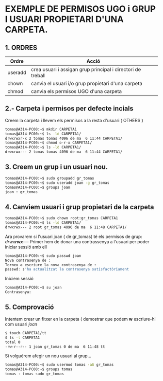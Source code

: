 # EXEMPLE DE PERMISOS UGO i GRUP I USUARI PROPIETARI D'UNA CARPETA.
## 1. ORDRES
|Ordre|Acció|
|---|---|
|useradd|crea usuari i assigan grup principal i directori de treball|
|chown| canvia el usuari i/o grup propietari d'una carpeta|
|chmod|canvia els permisos UGO d'una carpeta|


## 2.- Carpeta i permisos per defecte incials
Creem la carpeta i llevem els permisos a la resta d'usuari ( OTHERS )

```bash
tomas@A314-PC00:~$ mkdir CARPETA1
tomas@A314-PC00:~$ ls -ld CARPETA1/
drwxrwxr-x 2 tomas tomas 4096 de ma  6 11:44 CARPETA1/
tomas@A314-PC00:~$ chmod o-r-x CARPETA1/
tomas@A314-PC00:~$ ls -ld CARPETA1/     
drwxrwx--- 2 tomas tomas 4096 de ma  6 11:44 CARPETA1/
```
## 3.  Creem un grup i un usuari nou. 
```bash
tomas@A314-PC00:~$ sudo groupadd gr_tomas
tomas@A314-PC00:~$ sudo useradd joan -g gr_tomas
tomas@A314-PC00:~$ groups joan
joan : gr_tomas
```
## 4. Canviem usuari i grup propietari de la carpeta
```bash
tomas@A314-PC00:~$ sudo chown root:gr_tomas CARPETA1
tomas@A314-PC00:~$ ls -ld CARPETA1/
drwxrwx--- 2 root gr_tomas 4096 de ma  6 11:48 CARPETA1/

```
Ara provarem si l'usuari joan ( de gr_tomas) té els permisos de grup: *drwx**rwx**---*
Primer hem de donar una contrassenya a l'usuari per poder iniciar sessió amb ell
```bash
tomas@A314-PC00:~$ sudo passwd joan
Nova contrasenya de : 
Torneu a escriure la nova contrasenya de : 
passwd: s'ha actualitzat la contrasenya satisfactòriament
```
Iniciem sessió
```bash
tomas@A314-PC00:~$ su joan
Contrasenya:
```
## 5. Comprovació

Intentem crear un fitxer en la carpeta ( demostrar que podem **w** escriure-hi com usuari *joan*
```bash
$ touch CARPETA1/tt
$ ls -l CARPETA1
total 0
-rw-r--r-- 1 joan gr_tomas 0 de ma  6 11:48 tt
```
Si volguérem afegir un nou usuari al grup...
```bash
tomas@A314-PC00:~$ sudo usermod tomas -aG gr_tomas
tomas@A314-PC00:~$ groups tomas
tomas : tomas sudo gr_tomas
```
